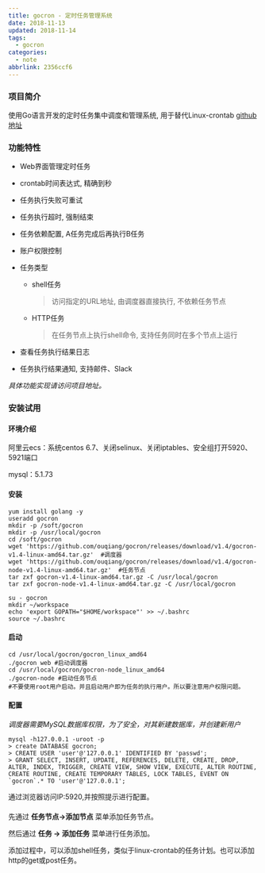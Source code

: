 ```yaml
---
title: gocron - 定时任务管理系统
date: 2018-11-13
updated: 2018-11-14
tags:
  - gocron
categories:
  - note
abbrlink: 2356ccf6
---
```


### 项目简介

使用Go语言开发的定时任务集中调度和管理系统, 用于替代Linux-crontab [github地址](https://github.com/ouqiang/gocron)

### 功能特性

- Web界面管理定时任务
- crontab时间表达式, 精确到秒
- 任务执行失败可重试
- 任务执行超时, 强制结束
- 任务依赖配置, A任务完成后再执行B任务
- 账户权限控制
- 任务类型
  - shell任务   
    >访问指定的URL地址, 由调度器直接执行, 不依赖任务节点
  - HTTP任务   
    >在任务节点上执行shell命令, 支持任务同时在多个节点上运行

- 查看任务执行结果日志
- 任务执行结果通知, 支持邮件、Slack

*具体功能实现请访问项目地址。*

<!--more-->

### 安装试用

#### 环境介绍

阿里云ecs：系统centos 6.7、关闭selinux、关闭iptables、安全组打开5920、5921端口

mysql：5.1.73

#### 安装

    yum install golang -y
    useradd gocron
    mkdir -p /soft/gocron
    mkdir -p /usr/local/gocron
    cd /soft/gocron
    wget 'https://github.com/ouqiang/gocron/releases/download/v1.4/gocron-v1.4-linux-amd64.tar.gz'  #调度器
    wget 'https://github.com/ouqiang/gocron/releases/download/v1.4/gocron-node-v1.4-linux-amd64.tar.gz'  #任务节点
    tar zxf gocron-v1.4-linux-amd64.tar.gz -C /usr/local/gocron
    tar zxf gocron-node-v1.4-linux-amd64.tar.gz -C /usr/local/gocron
    
    su - gocron
    mkdir ~/workspace
    echo 'export GOPATH="$HOME/workspace"' >> ~/.bashrc
    source ~/.bashrc

#### 启动

    cd /usr/local/gocron/gocron_linux_amd64
    ./gocron web #启动调度器
    cd /usr/local/gocron/gocron-node_linux_amd64
    ./gocron-node #启动任务节点
    #不要使用root用户启动。并且启动用户即为任务的执行用户。所以要注意用户权限问题。

#### 配置

*调度器需要MySQL数据库权限，为了安全，对其新建数据库，并创建新用户*
    
    mysql -h127.0.0.1 -uroot -p
    > create DATABASE gocron;
    > CREATE USER 'user'@'127.0.0.1' IDENTIFIED BY 'passwd';
    > GRANT SELECT, INSERT, UPDATE, REFERENCES, DELETE, CREATE, DROP, ALTER, INDEX, TRIGGER, CREATE VIEW, SHOW VIEW, EXECUTE, ALTER ROUTINE, CREATE ROUTINE, CREATE TEMPORARY TABLES, LOCK TABLES, EVENT ON `gocron`.* TO 'user'@'127.0.0.1'; 


通过浏览器访问IP:5920,并按照提示进行配置。

#### 

先通过 **任务节点->添加节点** 菜单添加任务节点。

然后通过 **任务 -> 添加任务** 菜单进行任务添加。

添加过程中，可以添加shell任务，类似于linux-crontab的任务计划。也可以添加http的get或post任务。
